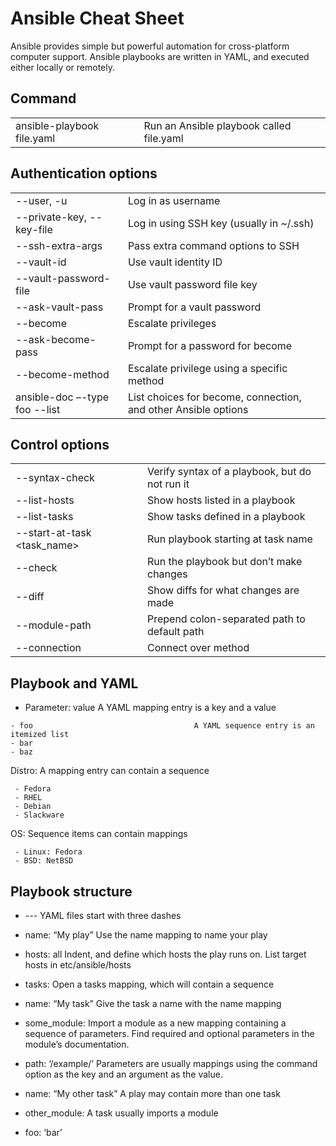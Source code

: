 # Ansible Cheat Sheet

Ansible provides simple but powerful automation for cross-platform computer support. Ansible
playbooks are written in YAML, and executed either locally or remotely.

## Command
|   |   |
| :--- | :--- |
| ansible-playbook file.yaml | Run an Ansible playbook called file.yaml |

## Authentication options
|   |   |
| :--- | :--- |
| --user, -u <username> | Log in as username |
| --private-key, --key-file <key> | Log in using SSH key (usually in ~/.ssh) |
| --ssh-extra-args | Pass extra command options to SSH |
| --vault-id <id> | Use vault identity ID |
| --vault-password-file <key> | Use vault password file key |
| --ask-vault-pass | Prompt for a vault password |
| --become | Escalate privileges |
| --ask-become-pass | Prompt for a password for become |
| --become-method | Escalate privilege using a specific method |
| ansible-doc –-type foo --list | List choices for become, connection, and other Ansible options |
  
## Control options
|   |   |
| :--- | :--- |
| --syntax-check | Verify syntax of a playbook, but do not run it |
| --list-hosts | Show hosts listed in a playbook |
| --list-tasks | Show tasks defined in a playbook |
| --start-at-task <task_name> | Run playbook starting at task name |
| --check | Run the playbook but don’t make changes |
| --diff | Show diffs for what changes are made |
| --module-path | Prepend colon-separated path to default path |
| --connection <method> | Connect over method |

## Playbook and YAML
- Parameter: value                       A YAML mapping entry is a key and a value
``` 
- foo                                    A YAML sequence entry is an itemized list
- bar
- baz
```
 
Distro:                                  A mapping entry can contain a sequence
```
 - Fedora
 - RHEL
 - Debian
 - Slackware
```  

OS:                                     Sequence items can contain mappings
```  
 - Linux: Fedora
 - BSD: NetBSD
```
  
## Playbook structure
- ---                                  YAML files start with three dashes
  
- name: “My play”                      Use the name mapping to name your play
  
- hosts: all                           Indent, and define which hosts the play runs on. List target hosts in etc/ansible/hosts
  
- tasks:                               Open a tasks mapping, which will contain a sequence
  
- name: “My task”                      Give the task a name with the name mapping
  
- some_module:                         Import a module as a new mapping containing a sequence of parameters. Find required and optional
                                       parameters in the module’s documentation.
  
- path: ‘/example/’                    Parameters are usually mappings using the command option as the key and an argument as the value.
  
- name: “My other task”                A play may contain more than one task
  
- other_module:                        A task usually imports a module
  
- foo: ‘bar’
